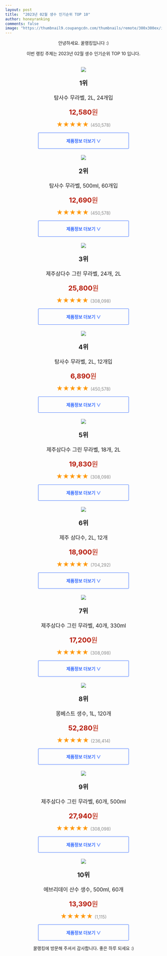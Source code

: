 ```yaml
---
layout: post
title:  "2023년 02월 생수 인기순위 TOP 10"
author: honeyranking
comments: false
image: "https://thumbnail9.coupangcdn.com/thumbnails/remote/300x300ex/image/retail/images/7609662521933713-0d7870de-5716-43c5-a3f5-22f7a34f3a43.jpg"
---
```

<p style="text-align: center;">안녕하세요. 꿀랭킹입니다 :)</p>
<p style="text-align: center;">이번 랭킹 주제는 2023년 02월 생수 인기순위 TOP 10 입니다.</p><center><img src="https://thumbnail9.coupangcdn.com/thumbnails/remote/300x300ex/image/retail/images/7609662521933713-0d7870de-5716-43c5-a3f5-22f7a34f3a43.jpg" style="margin-top:20px" /></center><p style="text-align: center; font-size: 20px"><b>1위</b></p><p style="text-align: center; font-size: 17px">탐사수 무라벨, 2L, 24개입</p><p style="text-align: center;"><span style="color: #b61800; font-size: 22px;"><b>12,580</b>원</span></p><p style="text-align: center;"><span style="color: #ff9600; font-size: 20px;">★★★★★ </span><span style="color: #878787;">(450,578)</span></p><center><a href="https://www.coupang.com/vp/products/5625704601?itemId=11696984031&q=%EC%83%9D%EC%88%98&sourceType=search&searchId=2f6f3a27c9374b7cb23937cdc9297649"><div style="font-size: 14px; display: inline-block; padding: 15px 90px; color: #346aff; border-radius: 2px; border: 1px solid #346aff; cursor: pointer;"><b>제품정보 더보기 &or;</b></div></a></center><center><img src="https://thumbnail8.coupangcdn.com/thumbnails/remote/300x300ex/image/retail/images/8490946390630062-860cc30c-bf13-4328-ab25-52d81b215aa2.jpg" style="margin-top:20px" /></center><p style="text-align: center; font-size: 20px"><b>2위</b></p><p style="text-align: center; font-size: 17px">탐사수 무라벨, 500ml, 60개입</p><p style="text-align: center;"><span style="color: #b61800; font-size: 22px;"><b>12,690</b>원</span></p><p style="text-align: center;"><span style="color: #ff9600; font-size: 20px;">★★★★★ </span><span style="color: #878787;">(450,578)</span></p><center><a href="https://www.coupang.com/vp/products/5625704601?itemId=11696970903&q=%EC%83%9D%EC%88%98&sourceType=search&searchId=2f6f3a27c9374b7cb23937cdc9297649"><div style="font-size: 14px; display: inline-block; padding: 15px 90px; color: #346aff; border-radius: 2px; border: 1px solid #346aff; cursor: pointer;"><b>제품정보 더보기 &or;</b></div></a></center><center><img src="https://thumbnail7.coupangcdn.com/thumbnails/remote/300x300ex/image/retail/images/3590233069320066-c211943e-2ce1-4754-a49d-14108b5010ab.jpg" style="margin-top:20px" /></center><p style="text-align: center; font-size: 20px"><b>3위</b></p><p style="text-align: center; font-size: 17px">제주삼다수 그린 무라벨, 24개, 2L</p><p style="text-align: center;"><span style="color: #b61800; font-size: 22px;"><b>25,800</b>원</span></p><p style="text-align: center;"><span style="color: #ff9600; font-size: 20px;">★★★★★ </span><span style="color: #878787;">(308,098)</span></p><center><a href="https://link.coupang.com/a/PwbuB"><div style="font-size: 14px; display: inline-block; padding: 15px 90px; color: #346aff; border-radius: 2px; border: 1px solid #346aff; cursor: pointer;"><b>제품정보 더보기 &or;</b></div></a></center><center><img src="https://thumbnail8.coupangcdn.com/thumbnails/remote/300x300ex/image/retail/images/9202382952942280-70046ce8-e531-4184-a2dd-2fb93116dd57.jpg" style="margin-top:20px" /></center><p style="text-align: center; font-size: 20px"><b>4위</b></p><p style="text-align: center; font-size: 17px">탐사수 무라벨, 2L, 12개입</p><p style="text-align: center;"><span style="color: #b61800; font-size: 22px;"><b>6,890</b>원</span></p><p style="text-align: center;"><span style="color: #ff9600; font-size: 20px;">★★★★★ </span><span style="color: #878787;">(450,578)</span></p><center><a href="https://www.coupang.com/vp/products/5625704601?itemId=9133866800&q=%EC%83%9D%EC%88%98&sourceType=search&searchId=2f6f3a27c9374b7cb23937cdc9297649"><div style="font-size: 14px; display: inline-block; padding: 15px 90px; color: #346aff; border-radius: 2px; border: 1px solid #346aff; cursor: pointer;"><b>제품정보 더보기 &or;</b></div></a></center><center><img src="https://thumbnail8.coupangcdn.com/thumbnails/remote/300x300ex/image/retail/images/2973301976471686-41ebe633-c7e9-4e14-b812-ff96dd0ee913.png" style="margin-top:20px" /></center><p style="text-align: center; font-size: 20px"><b>5위</b></p><p style="text-align: center; font-size: 17px">제주삼다수 그린 무라벨, 18개, 2L</p><p style="text-align: center;"><span style="color: #b61800; font-size: 22px;"><b>19,830</b>원</span></p><p style="text-align: center;"><span style="color: #ff9600; font-size: 20px;">★★★★★ </span><span style="color: #878787;">(308,098)</span></p><center><a href="https://link.coupang.com/a/PwbuC"><div style="font-size: 14px; display: inline-block; padding: 15px 90px; color: #346aff; border-radius: 2px; border: 1px solid #346aff; cursor: pointer;"><b>제품정보 더보기 &or;</b></div></a></center><center><img src="https://thumbnail9.coupangcdn.com/thumbnails/remote/300x300ex/image/retail/images/7790183711644777-4263e017-ccc3-49fb-ae6f-de485c55af95.jpg" style="margin-top:20px" /></center><p style="text-align: center; font-size: 20px"><b>6위</b></p><p style="text-align: center; font-size: 17px">제주 삼다수, 2L, 12개</p><p style="text-align: center;"><span style="color: #b61800; font-size: 22px;"><b>18,900</b>원</span></p><p style="text-align: center;"><span style="color: #ff9600; font-size: 20px;">★★★★★ </span><span style="color: #878787;">(704,292)</span></p><center><a href="https://www.coupang.com/vp/products/5585425593?itemId=9127023704&q=%EC%83%9D%EC%88%98&sourceType=search&searchId=2f6f3a27c9374b7cb23937cdc9297649"><div style="font-size: 14px; display: inline-block; padding: 15px 90px; color: #346aff; border-radius: 2px; border: 1px solid #346aff; cursor: pointer;"><b>제품정보 더보기 &or;</b></div></a></center><center><img src="https://thumbnail6.coupangcdn.com/thumbnails/remote/300x300ex/image/retail/images/9100862094031343-9f160b22-d7b8-49a9-9602-1a8bccb9e51f.jpg" style="margin-top:20px" /></center><p style="text-align: center; font-size: 20px"><b>7위</b></p><p style="text-align: center; font-size: 17px">제주삼다수 그린 무라벨, 40개, 330ml</p><p style="text-align: center;"><span style="color: #b61800; font-size: 22px;"><b>17,200</b>원</span></p><p style="text-align: center;"><span style="color: #ff9600; font-size: 20px;">★★★★★ </span><span style="color: #878787;">(308,098)</span></p><center><a href="https://link.coupang.com/a/PwbuF"><div style="font-size: 14px; display: inline-block; padding: 15px 90px; color: #346aff; border-radius: 2px; border: 1px solid #346aff; cursor: pointer;"><b>제품정보 더보기 &or;</b></div></a></center><center><img src="https://thumbnail8.coupangcdn.com/thumbnails/remote/300x300ex/image/retail/images/1061107248965673-7344daad-ff28-48ca-b92d-0bad06a73202.jpg" style="margin-top:20px" /></center><p style="text-align: center; font-size: 20px"><b>8위</b></p><p style="text-align: center; font-size: 17px">몽베스트 생수, 1L, 120개</p><p style="text-align: center;"><span style="color: #b61800; font-size: 22px;"><b>52,280</b>원</span></p><p style="text-align: center;"><span style="color: #ff9600; font-size: 20px;">★★★★★ </span><span style="color: #878787;">(236,414)</span></p><center><a href="https://link.coupang.com/a/PwbuG"><div style="font-size: 14px; display: inline-block; padding: 15px 90px; color: #346aff; border-radius: 2px; border: 1px solid #346aff; cursor: pointer;"><b>제품정보 더보기 &or;</b></div></a></center><center><img src="https://thumbnail10.coupangcdn.com/thumbnails/remote/300x300ex/image/retail/images/4347092739446031-46e53125-a617-42a6-b25c-265ffa8d14c1.jpg" style="margin-top:20px" /></center><p style="text-align: center; font-size: 20px"><b>9위</b></p><p style="text-align: center; font-size: 17px">제주삼다수 그린 무라벨, 60개, 500ml</p><p style="text-align: center;"><span style="color: #b61800; font-size: 22px;"><b>27,940</b>원</span></p><p style="text-align: center;"><span style="color: #ff9600; font-size: 20px;">★★★★★ </span><span style="color: #878787;">(308,098)</span></p><center><a href="https://link.coupang.com/a/PwbuI"><div style="font-size: 14px; display: inline-block; padding: 15px 90px; color: #346aff; border-radius: 2px; border: 1px solid #346aff; cursor: pointer;"><b>제품정보 더보기 &or;</b></div></a></center><center><img src="https://thumbnail7.coupangcdn.com/thumbnails/remote/300x300ex/image/retail/images/7122580519803580-4a1d19b6-653a-46ee-a797-d387c7a352ee.jpg" style="margin-top:20px" /></center><p style="text-align: center; font-size: 20px"><b>10위</b></p><p style="text-align: center; font-size: 17px">에브리데이 산수 생수, 500ml, 60개</p><p style="text-align: center;"><span style="color: #b61800; font-size: 22px;"><b>13,390</b>원</span></p><p style="text-align: center;"><span style="color: #ff9600; font-size: 20px;">★★★★★ </span><span style="color: #878787;">(1,115)</span></p><center><a href="https://link.coupang.com/a/PwbuJ"><div style="font-size: 14px; display: inline-block; padding: 15px 90px; color: #346aff; border-radius: 2px; border: 1px solid #346aff; cursor: pointer;"><b>제품정보 더보기 &or;</b></div></a></center><p style="text-align: center;">꿀랭킹에 방문해 주셔서 감사합니다. 좋은 하루 되세요 :)</p>